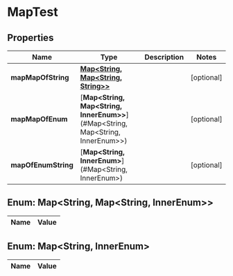 
# MapTest

## Properties
Name | Type | Description | Notes
------------ | ------------- | ------------- | -------------
**mapMapOfString** | [**Map&lt;String, Map&lt;String, String&gt;&gt;**](Map.md) |  |  [optional]
**mapMapOfEnum** | [**Map&lt;String, Map&lt;String, InnerEnum&gt;&gt;**](#Map&lt;String, Map&lt;String, InnerEnum&gt;&gt;) |  |  [optional]
**mapOfEnumString** | [**Map&lt;String, InnerEnum&gt;**](#Map&lt;String, InnerEnum&gt;) |  |  [optional]


<a name="Map<String, Map<String, InnerEnum>>"></a>
## Enum: Map&lt;String, Map&lt;String, InnerEnum&gt;&gt;
Name | Value
---- | -----


<a name="Map<String, InnerEnum>"></a>
## Enum: Map&lt;String, InnerEnum&gt;
Name | Value
---- | -----



